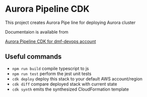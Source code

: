 # Aurora Pipeline CDK

This project creates Aurora Pipe line for deploying Aurora cluster

Documentaion is available from

[Aurora Pipeline CDK for dmf-devops account](https://curtin.atlassian.net/wiki/spaces/DPS/pages/2123956398/Aurora+Pipeline+CDK+for+dmf-devops+account)

## 

## Useful commands

 * `npm run build`   compile typescript to js
 * `npm run test`    perform the jest unit tests
 * `cdk deploy`      deploy this stack to your default AWS account/region
 * `cdk diff`        compare deployed stack with current state
 * `cdk synth`       emits the synthesized CloudFormation template


